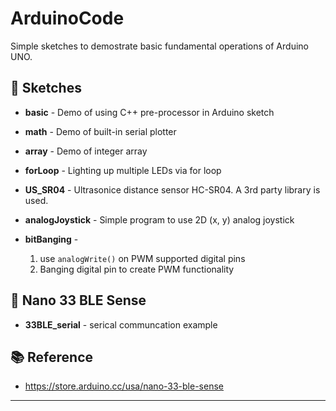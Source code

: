 # ArduinoCode
Simple sketches to demostrate basic fundamental operations of Arduino UNO.

💾 Sketches
------------

- **basic** - 
Demo of using C++ pre-processor in Arduino sketch

- **math** - 
Demo of built-in serial plotter

- **array** - 
Demo of integer array

- **forLoop** - 
Lighting up multiple LEDs via for loop

- **US_SR04** -
Ultrasonice distance sensor HC-SR04. A 3rd party library is used.

- **analogJoystick** -
Simple program to use 2D (x, y) analog joystick

- **bitBanging** - 
  1. use `analogWrite()` on PWM supported digital pins
  2. Banging digital pin to create PWM functionality
 
 
💾 Nano 33 BLE Sense
------------
- **33BLE_serial** - serical communcation example


📚 Reference
------------
- https://store.arduino.cc/usa/nano-33-ble-sense
---------------

